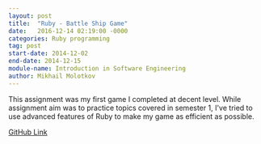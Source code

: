```yaml
---
layout: post
title:  "Ruby - Battle Ship Game"
date:   2016-12-14 02:19:00 -0000
categories: Ruby programming
tag: post
start-date: 2014-12-02
end-date: 2014-12-15
module-name: Introduction in Software Engineering
author: Mikhail Molotkov
---
```


This assignment was my first game I completed at decent level. 
While assignment aim was to practice topics covered in semester 1, I've tried to use advanced features of Ruby to make my game as efficient as possible.


[GitHub Link][link-to]

[link-to]: https://github.com/MikhailMS/Ruby-BattleShip
